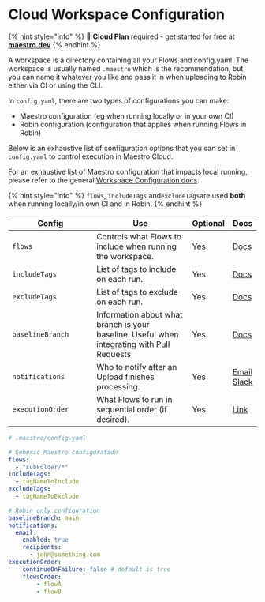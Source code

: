 # Cloud Workspace Configuration

{% hint style="info" %}
🚀 **Cloud Plan** required - get started for free at [**maestro.dev**](https://www.maestro.dev/)
{% endhint %}

A workspace is a directory containing all your Flows and config.yaml. The workspace is usually named `.maestro` which is the recommendation, but you can name it whatever you like and pass it in when uploading to Robin either via CI or using the CLI.&#x20;

In `config.yaml`, there are two types of configurations you can make:&#x20;

* Maestro configuration (eg when running locally or in your own CI)
* Robin configuration (configuration that applies when running Flows in Robin)

Below is an exhaustive list of configuration options that you can set in `config.yaml` to control execution in Maestro Cloud.

For an exhaustive list of Maestro configuration that impacts local running, please refer to the general [Workspace Configuration docs](../../api-reference/configuration/workspace-configuration.md).

{% hint style="info" %}
`flows`, `includeTags` and`excludeTags`are used **both** when running locally/in own CI and in Robin.
{% endhint %}

<table><thead><tr><th width="219">Config</th><th width="321">Use</th><th>Optional</th><th>Docs</th></tr></thead><tbody><tr><td><code>flows</code></td><td>Controls what Flows to include when running the workspace.</td><td>Yes</td><td><a href="../../cli/test-suites-and-reports.md#controlling-what-tests-to-include">Docs</a></td></tr><tr><td><code>includeTags</code></td><td>List of tags to include on each run.</td><td>Yes</td><td><a href="../../cli/tags.md#global-tags">Docs</a></td></tr><tr><td><code>excludeTags</code></td><td>List of tags to exclude on each run.</td><td>Yes</td><td><a href="../../cli/tags.md#global-tags">Docs</a></td></tr><tr><td><code>baselineBranch</code></td><td>Information about what branch is your baseline. Useful when integrating with Pull Requests.</td><td>Yes</td><td><a href="../pull-request-integration.md">Docs</a></td></tr><tr><td><code>notifications</code></td><td>Who to notify after an Upload finishes processing.</td><td>Yes</td><td><a href="email-notifications.md">Email</a> <a href="slack-notifications.md">Slack</a></td></tr><tr><td><code>executionOrder</code></td><td>What Flows to run in sequential order (if desired).</td><td>Yes</td><td><a href="execution-order.md">Link</a></td></tr></tbody></table>

```yaml
# .maestro/config.yaml

# Generic Maestro configuration
flows:
  - "subFolder/*"
includeTags:
  - tagNameToInclude
excludeTags:
  - tagNameToExclude

# Robin only configuration
baselineBranch: main
notifications:
  email:
    enabled: true
    recipients:
      - john@something.com
executionOrder:
    continueOnFailure: false # default is true
    flowsOrder:
        - flowA
        - flowB
```
